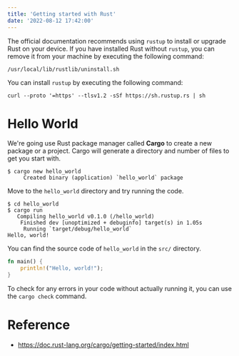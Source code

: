 ```yaml
---
title: 'Getting started with Rust'
date: '2022-08-12 17:42:00'
---
```


The official documentation recommends using `rustup` to install or upgrade Rust on your device.
If you have installed Rust without `rustup`, you can remove it from your machine by executing the following command:

```text
/usr/local/lib/rustlib/uninstall.sh
```

You can install `rustup` by executing the following command:

```text
curl --proto '=https' --tlsv1.2 -sSf https://sh.rustup.rs | sh
```

# Hello World

We're going use Rust package manager called **Cargo** to create a new package or a project.
Cargo will generate a directory and number of files to get you start with.

```text
$ cargo new hello_world
     Created binary (application) `hello_world` package
```

Move to the `hello_world` directory and try running the code.

```text
$ cd hello_world
$ cargo run
   Compiling hello_world v0.1.0 (/hello_world)
    Finished dev [unoptimized + debuginfo] target(s) in 1.05s
     Running `target/debug/hello_world`
Hello, world!
```

You can find the source code of `hello_world` in the `src/` directory.

```rust
fn main() {
    println!("Hello, world!");
}
```

To check for any errors in your code without actually running it, you can use the `cargo check` command.

# Reference

- <https://doc.rust-lang.org/cargo/getting-started/index.html>
